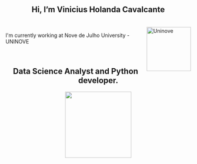 <h2 align="center">  Hi, I’m Vinicius Holanda Cavalcante </h2>

<br>
  <img align="right" width="120px" alt="Uninove" src="https://www.uninove.br/logo-uninove.svg"/>
  <p> I'm currently working at Nove de Julho University - UNINOVE </p>
</br>

<h2 align="center"> Data Science Analyst and Python developer.</h2>

<div align="center">
  <a href="https://github.com/viniciusholanda001">
  <img height="180em" src="https://github-readme-stats.vercel.app/api?username=viniciusholanda001&show_icons=true&theme=dark&count_private=true"/>
</div>
